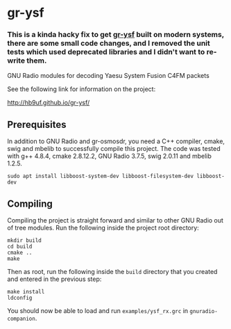 # gr-ysf

### This is a kinda hacky fix to get [gr-ysf](https://github.com/HB9UF/gr-ysf) built on modern systems, there are some small code changes, and I removed the unit tests which used deprecated libraries and I didn't want to re-write them.






GNU Radio modules for decoding Yaesu System Fusion C4FM packets

See the following link for information on the project:

http://hb9uf.github.io/gr-ysf/

## Prerequisites

In addition to GNU Radio and gr-osmosdr, you need a C++ compiler, cmake, swig
and mbelib to successfully compile this project. The code was tested with g++
4.8.4, cmake 2.8.12.2, GNU Radio 3.7.5, swig 2.0.11 and mbelib 1.2.5.

```
sudo apt install libboost-system-dev libboost-filesystem-dev libboost-dev
```

## Compiling
Compiling the project is straight forward and similar to other GNU Radio out of
tree modules. Run the following inside the project root directory:

```
mkdir build
cd build
cmake ..
make
```

Then as root, run the following inside the `build` directory that you created
and entered in the previous step:

```
make install
ldconfig
```

You should now be able to load and run `examples/ysf_rx.grc` in
`gnuradio-companion`.
